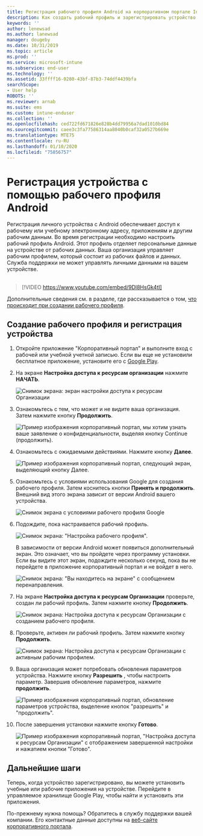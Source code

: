 ```yaml
---
title: Регистрация рабочего профиля Android на корпоративном портале Intune | Документация Майкрософт
description: Как создать рабочий профиль и зарегистрировать устройство с помощью Корпоративный портал Intune.
keywords: ''
author: lenewsad
ms.author: lanewsad
manager: dougeby
ms.date: 10/31/2019
ms.topic: article
ms.prod: ''
ms.service: microsoft-intune
ms.subservice: end-user
ms.technology: ''
ms.assetid: 33ffff16-0280-43bf-87b3-74ddf4439bfa
searchScope:
- User help
ROBOTS: ''
ms.reviewer: arnab
ms.suite: ems
ms.custom: intune-enduser
ms.collection: ''
ms.openlocfilehash: ced722fd671826e828b4dd79956a7dad1010bd84
ms.sourcegitcommit: caee3c3fa77586314aa8040b0caf32a0527b669e
ms.translationtype: MTE75
ms.contentlocale: ru-RU
ms.lasthandoff: 01/10/2020
ms.locfileid: "75856757"
---
```

# <a name="enroll-device-with-android-work-profile"></a>Регистрация устройства с помощью рабочего профиля Android

Регистрация личного устройства с Android обеспечивает доступ к рабочему или учебному электронному адресу, приложениям и другим рабочим данным. Во время регистрации необходимо настроить рабочий профиль Android. Этот профиль отделяет персональные данные на устройстве от рабочих данных. Ваша организация управляет рабочим профилем, который состоит из рабочих файлов и данных. Служба поддержки не может управлять личными данными на вашем устройстве.  
</br>
> [!VIDEO https://www.youtube.com/embed/9Dl8HsGk4tI]

Дополнительные сведения см. в разделе, где рассказывается о том, [что происходит при создании рабочего профиля](what-happens-when-you-create-a-work-profile-android.md).

## <a name="create-work-profile-and-enroll-device"></a>Создание рабочего профиля и регистрация устройства

1. Откройте приложение "Корпоративный портал" и выполните вход с рабочей или учебной учетной записью. Если вы еще не установили бесплатное приложение, установите его с [Google Play](https://play.google.com/store/apps/details?id=com.microsoft.windowsintune.companyportal).  

2. На экране **Настройка доступа к ресурсам организации** нажмите **НАЧАТЬ**.  

    ![Снимок экрана: экран настройки доступа к ресурсам Организации](./media/access-setup-work-profile-1911.png)  

3. Ознакомьтесь с тем, что может и не видите ваша организация. Затем нажмите кнопку **Продолжить**. 

    ![Пример изображения корпоративный портал, мы хотим узнать ваше заявление о конфиденциальности, выделяя кнопку Continue (продолжить).](./media/android-privacy-screen-1911.png)  
4. Ознакомьтесь с ожидаемыми действиями. Нажмите кнопку **Далее**.  

    ![Пример изображения корпоративный портал, следующий экран, выделяющий кнопку Далее.](./media/android-wp-04-1908.png)  

5. Ознакомьтесь с условиями использования Google для создания рабочего профиля. Затем коснитесь кнопки **Принять и продолжить**. Внешний вид этого экрана зависит от версии Android вашего устройства. 

    ![Снимок экрана с условиями рабочего профиля Google](./media/android-wp-05-1908.png)  

6. Подождите, пока настраивается рабочий профиль.  

    ![Снимок экрана: "Настройка рабочего профиля".](./media/android-wp-05a-1908.png)  

   В зависимости от версии Android может появиться дополнительный экран. Это означает, что вы пройдете через программу установки. Если вы видите этот экран, подождите несколько секунд, пока вы не перейдете в приложение корпоративный портал и не войдет в него.  

    ![Снимок экрана: "Вы находитесь на экране" с сообщением перенаправления.](./media/android-wp-05b-1908.png)  

7. На экране **Настройка доступа к ресурсам Организации** проверьте, создан ли рабочий профиль. Затем нажмите кнопку **Продолжить**.  

    ![Снимок экрана: Настройка доступа к ресурсам Организации с созданием рабочего профиля.](./media/work-profile-complete-1911.png)  

8. Проверьте, активен ли рабочий профиль. Затем нажмите кнопку **Продолжить**. 

    ![Снимок экрана: Настройка доступа к ресурсам Организации с активным рабочим профилем.](./media/work-profile-active-1911.png)  

9. Ваша организация может потребовать обновления параметров устройства. Нажмите кнопку **Разрешить** , чтобы настроить параметр. Завершив обновление параметров, нажмите **продолжить**.    

    ![Пример изображения корпоративный портал, обновление параметров устройства, выделение кнопок "разрешить" и "продолжить".](./media/resolve-settings-1911.png) 


10. После завершения установки нажмите кнопку **Готово**.  

    ![Пример изображения корпоративный портал, "Настройка доступа к ресурсам Организации" с отображением завершенной настройки и нажатием кнопки "Готово".](./media/work-profile-done-1911.png)  


## <a name="next-steps"></a>Дальнейшие шаги  

Теперь, когда устройство зарегистрировано, вы можете установить учебные или рабочие приложения на устройстве. Перейдите в управляемое хранилище Google Play, чтобы найти и установить эти приложения. 

По-прежнему нужна помощь? Обратитесь в службу поддержки вашей компании. Его контактные данные доступны на [веб-сайте корпоративного портала](https://go.microsoft.com/fwlink/?linkid=2010980).
